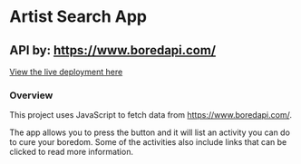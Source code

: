# Artist Search App
## API by: https://www.boredapi.com/

[View the live deployment here](https://boredgenerator.netlify.app/)

### Overview

This project uses JavaScript to fetch data from https://www.boredapi.com/.

The app allows you to press the button and it will list an activity you can do to cure your boredom.  Some of the activities also include links that can be clicked to read more information.
